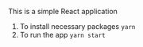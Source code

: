 This is a simple React application 
1. To install necessary packages 
```yarn ```
2. To run the app
```yarn start```